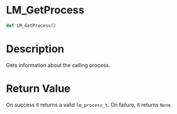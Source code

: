 # LM_GetProcess

```python
def LM_GetProcess()
```

# Description

Gets information about the calling process.

# Return Value

On success it returns a valid `lm_process_t`. On failure, it returns `None`.

